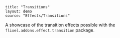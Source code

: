 ```
title: "Transitions"
layout: demo
source: "Effects/Transitions"
```

A showcase of the transition effects possible with the `flixel.addons.effect.transition` package.